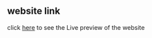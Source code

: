 ## website link
click [here](https://compassionate-banach-5c17bb.netlify.app/) to see the Live preview of the website
